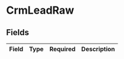 # CrmLeadRaw


## Fields

| Field       | Type        | Required    | Description |
| ----------- | ----------- | ----------- | ----------- |